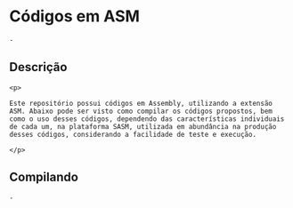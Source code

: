 # Códigos em ASM
	-
## Descrição
	<p>

	Este repositório possui códigos em Assembly, utilizando a extensão ASM. Abaixo pode ser visto como compilar os códigos propostos, bem como o uso desses códigos, dependendo das características individuais de cada um, na plataforma SASM, utilizada em abundância na produção desses códigos, considerando a facilidade de teste e execução.

	</p>
## Compilando
	-
